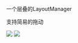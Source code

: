 一个层叠的LayoutManager

支持简易的拖动

![](https://github.com/rexih/DishLayoutManager/blob/master/capture/screenshot.png)
![](https://github.com/rexih/DishLayoutManager/blob/master/capture/screenshot3.gif)